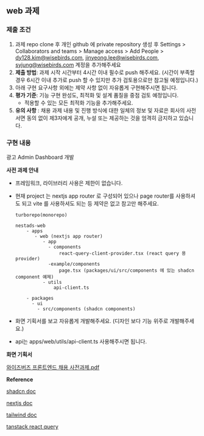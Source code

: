 ## web 과제

### 제출 조건

1. 과제 repo clone 후 개인 github 에 private repository 생성 후 Settings > Collaborators and teams > Manage access > Add People > dy128.kim@wisebirds.com, jinyeong.lee@wisebirds.com, syjung@wisebirds.com 계정을 추가해주세요
2. **제출 방법**: 과제 시작 시간부터 4시간 이내 필수로 push 해주세요.
   (시간이 부족할 경우 6시간 이내 추가로 push 할 수 있지만 추가 검토용으로만 참고될 예정입니다.)
3. 아래 구현 요구사항 외에는 제약 사항 없이 자유롭게 구현해주시면 됩니다.
4. **평가 기준**: 기능 구현 완성도, 최적화 및 설계 품질을 중점 검토 예정입니다.
   - 적용할 수 있는 모든 최적화 기능을 추가해주세요.
5. **유의 사항** :
   채용 과제 내용 및 진행 방식에 대한 일체의 정보 및 자료은 회사의 사전 서면 동의 없이 제3자에게 공개, 누설 또는 제공하는 것을 엄격히 금지하고 있습니다.

### 구현 내용

광고 Admin Dashboard 개발

**사전 과제 안내**

- 프레임워크, 라이브러리 사용은 제한이 없습니다.
- 현재 project 는 nextjs app router 로 구성되어 있으나 page router를 사용하셔도 되고 vite 를 사용하셔도 되는 등 제약은 없고 참고만 해주세요.

  ```
  turborepo(monorepo)

  nestads-web
      - apps
         - web (nextjs app router)
            - app
              - components
                  react-query-client-provider.tsx (react query 용 provider)
              -example/components
                  page.tsx (packages/ui/src/components 에 있는 shadcn component 예제)
            - utils
                api-client.ts

      - packages
        - ui
          - src/components (shadcn components)
  ```

- 화면 기획서를 보고 자유롭게 개발해주세요. (디자인 보다 기능 위주로 개발해주세요.)
- api는 apps/web/utils/api-client.ts 사용해주시면 됩니다.

**화면 기획서**

[와이즈버즈 프론트엔드 채용 사전과제.pdf](https://github.com/user-attachments/files/22417555/default.pdf)


**Reference**

[shadcn doc](https://ui.shadcn.com/docs/components)

[nextjs doc](https://nextjs.org/docs)

[tailwind doc](https://tailwindcss.com/docs/padding)

[tanstack react query](https://tanstack.com/query/latest/docs/framework/react/overview)
